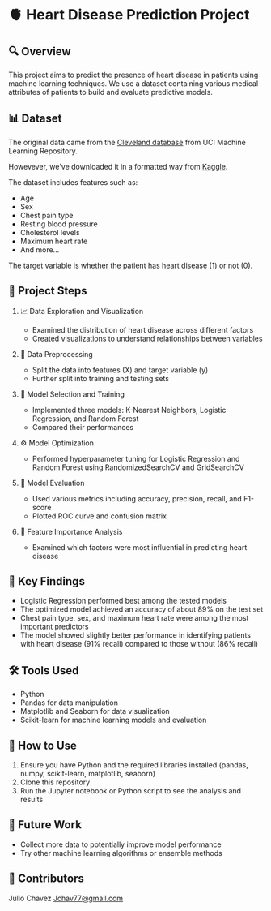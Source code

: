 # 🫀 Heart Disease Prediction Project

## 🔍 Overview

This project aims to predict the presence of heart disease in patients using machine learning techniques. We use a dataset containing various medical attributes of patients to build and evaluate predictive models.

## 📊 Dataset

The original data came from the [Cleveland database](https://archive.ics.uci.edu/ml/datasets/heart+Disease) from UCI Machine Learning Repository.

Howevever, we've downloaded it in a formatted way from [Kaggle](https://www.kaggle.com/datasets/sumaiyatasmeem/heart-disease-classification-dataset).

The dataset includes features such as:
- Age
- Sex
- Chest pain type
- Resting blood pressure
- Cholesterol levels
- Maximum heart rate
- And more...

The target variable is whether the patient has heart disease (1) or not (0).

## 🚀 Project Steps

1. 📈 Data Exploration and Visualization
   - Examined the distribution of heart disease across different factors
   - Created visualizations to understand relationships between variables

2. 🧹 Data Preprocessing
   - Split the data into features (X) and target variable (y)
   - Further split into training and testing sets

3. 🤖 Model Selection and Training
   - Implemented three models: K-Nearest Neighbors, Logistic Regression, and Random Forest
   - Compared their performances

4. ⚙️ Model Optimization
   - Performed hyperparameter tuning for Logistic Regression and Random Forest using RandomizedSearchCV and GridSearchCV

5. 📏 Model Evaluation
   - Used various metrics including accuracy, precision, recall, and F1-score
   - Plotted ROC curve and confusion matrix

6. 🔬 Feature Importance Analysis
   - Examined which factors were most influential in predicting heart disease

## 🎯 Key Findings

- Logistic Regression performed best among the tested models
- The optimized model achieved an accuracy of about 89% on the test set
- Chest pain type, sex, and maximum heart rate were among the most important predictors
- The model showed slightly better performance in identifying patients with heart disease (91% recall) compared to those without (86% recall)

## 🛠️ Tools Used

- Python
- Pandas for data manipulation
- Matplotlib and Seaborn for data visualization
- Scikit-learn for machine learning models and evaluation

## 📝 How to Use

1. Ensure you have Python and the required libraries installed (pandas, numpy, scikit-learn, matplotlib, seaborn)
2. Clone this repository
3. Run the Jupyter notebook or Python script to see the analysis and results

## 🔮 Future Work

- Collect more data to potentially improve model performance
- Try other machine learning algorithms or ensemble methods

## 👥 Contributors
Julio Chavez
Jchav77@gmail.com
